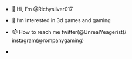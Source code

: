 - 👋 Hi, I’m @Richysilver017
- 👀 I’m interested in 3d games and gaming

- 📫 How to reach me twitter(@UnrealYeagerist)/ instagram(@rompanygaming)
- 

<!---
Richysilver017/Richysilver017 is a ✨ special ✨ repository because its `README.md` (this file) appears on your GitHub profile.
You can click the Preview link to take a look at your changes.
--->
